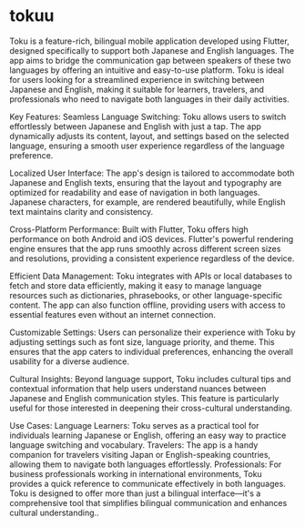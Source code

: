 # tokuu
Toku is a feature-rich, bilingual mobile application developed using Flutter, designed specifically to support both Japanese and English languages. The app aims to bridge the communication gap between speakers of these two languages by offering an intuitive and easy-to-use platform. Toku is ideal for users looking for a streamlined experience in switching between Japanese and English, making it suitable for learners, travelers, and professionals who need to navigate both languages in their daily activities.

Key Features:
Seamless Language Switching:
Toku allows users to switch effortlessly between Japanese and English with just a tap. The app dynamically adjusts its content, layout, and settings based on the selected language, ensuring a smooth user experience regardless of the language preference.

Localized User Interface:
The app's design is tailored to accommodate both Japanese and English texts, ensuring that the layout and typography are optimized for readability and ease of navigation in both languages. Japanese characters, for example, are rendered beautifully, while English text maintains clarity and consistency.

Cross-Platform Performance:
Built with Flutter, Toku offers high performance on both Android and iOS devices. Flutter's powerful rendering engine ensures that the app runs smoothly across different screen sizes and resolutions, providing a consistent experience regardless of the device.

Efficient Data Management:
Toku integrates with APIs or local databases to fetch and store data efficiently, making it easy to manage language resources such as dictionaries, phrasebooks, or other language-specific content. The app can also function offline, providing users with access to essential features even without an internet connection.

Customizable Settings:
Users can personalize their experience with Toku by adjusting settings such as font size, language priority, and theme. This ensures that the app caters to individual preferences, enhancing the overall usability for a diverse audience.

Cultural Insights:
Beyond language support, Toku includes cultural tips and contextual information that help users understand nuances between Japanese and English communication styles. This feature is particularly useful for those interested in deepening their cross-cultural understanding.

Use Cases:
Language Learners: Toku serves as a practical tool for individuals learning Japanese or English, offering an easy way to practice language switching and vocabulary.
Travelers: The app is a handy companion for travelers visiting Japan or English-speaking countries, allowing them to navigate both languages effortlessly.
Professionals: For business professionals working in international environments, Toku provides a quick reference to communicate effectively in both languages.
Toku is designed to offer more than just a bilingual interface—it's a comprehensive tool that simplifies bilingual communication and enhances cultural understanding..






